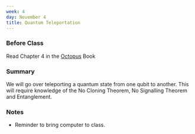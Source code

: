 ```yaml
---
week: 4
day: November 4
title: Quantum Teleportation
---
```


### Before Class
Read Chapter 4 in the [Octopus](https://www.amazon.com/Programming-Quantum-Computers-Essential-Algorithms/dp/1492039683) Book

### Summary
We will go over teleporting a quantum state from one qubit to another. This will require knowledge of the No Cloning Theorem, No Signalling Theorem and Entanglement.

### Notes
- Reminder to bring computer to class.